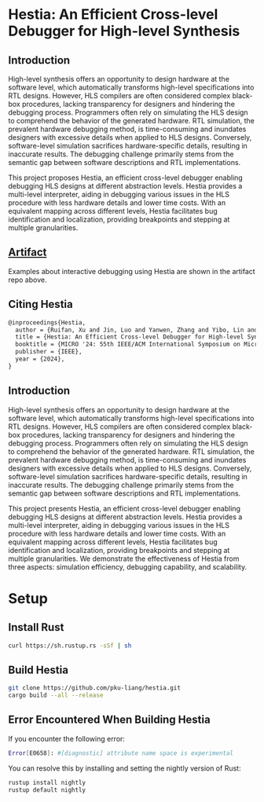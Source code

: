 # Hestia: An Efficient Cross-level Debugger for High-level Synthesis

## Introduction
High-level synthesis offers an opportunity to design hardware at the software level, which automatically transforms high-level specifications into RTL designs. However, HLS compilers are often considered complex black-box procedures, lacking transparency for designers and hindering the debugging process. Programmers often rely on simulating the HLS design to comprehend the behavior of the generated hardware. RTL simulation, the prevalent hardware debugging method, is time-consuming and inundates designers with excessive details when applied to HLS designs. Conversely, software-level simulation sacrifices hardware-specific details, resulting in inaccurate results. The debugging challenge primarily stems from the semantic gap between software descriptions and RTL implementations.

This project proposes Hestia, an efficient cross-level debugger enabling debugging HLS designs at different abstraction levels. Hestia provides a multi-level interpreter, aiding in debugging various issues in the HLS procedure with less hardware details and lower time costs. With an equivalent mapping across different levels, Hestia facilitates bug identification and localization, providing breakpoints and stepping at multiple granularities. 

## [Artifact](https://github.com/pku-liang/hestia-artifact)
Examples about interactive debugging using Hestia are shown in the artifact repo above.

## Citing Hestia
```latex
@inproceedings{Hestia,
  author = {Ruifan, Xu and Jin, Luo and Yanwen, Zhang and Yibo, Lin and Runsheng, Wang and Ru, Huang and Yun, Liang},
  title = {Hestia: An Efficient Cross-level Debugger for High-level Synthesis},
  booktitle = {MICRO '24: 55th IEEE/ACM International Symposium on Microarchitecture},
  publisher = {IEEE},
  year = {2024},
}
```

## Introduction

High-level synthesis offers an opportunity to design hardware at the software level, which automatically transforms high-level specifications into RTL designs. However, HLS compilers are often considered complex black-box procedures, lacking transparency for designers and hindering the debugging process. Programmers often rely on simulating the HLS design to comprehend the behavior of the generated hardware. RTL simulation, the prevalent hardware debugging method, is time-consuming and inundates designers with excessive details when applied to HLS designs. Conversely, software-level simulation sacrifices hardware-specific details, resulting in inaccurate results. The debugging challenge primarily stems from the semantic gap between software descriptions and RTL implementations. 

This project presents Hestia, an efficient cross-level debugger enabling debugging HLS designs at different abstraction levels. Hestia provides a multi-level interpreter, aiding in debugging various issues in the HLS procedure with less hardware details and lower time costs. With an equivalent mapping across different levels, Hestia facilitates bug identification and localization, providing breakpoints and stepping at multiple granularities. We demonstrate the effectiveness of Hestia from three aspects: simulation efficiency, debugging capability, and scalability.

# Setup

## Install Rust

```bash
curl https://sh.rustup.rs -sSf | sh
```

## Build Hestia

```bash
git clone https://github.com/pku-liang/hestia.git
cargo build --all --release
```

## Error Encountered When Building Hestia

If you encounter the following error:
```bash
Error[E0658]: #[diagnostic] attribute name space is experimental
```

You can resolve this by installing and setting the nightly version of Rust:

```bash
rustup install nightly
rustup default nightly
```
